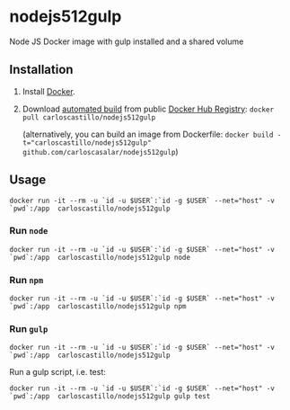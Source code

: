 # nodejs512gulp
Node JS Docker image with gulp installed and a shared volume

## Installation

1. Install [Docker](https://www.docker.com/).

2. Download [automated build](https://registry.hub.docker.com/u/dockerfile/nodejs-bower-gulp/) from public [Docker Hub Registry](https://registry.hub.docker.com/): `docker pull carloscastillo/nodejs512gulp`

   (alternatively, you can build an image from Dockerfile: `docker build -t="carloscastillo/nodejs512gulp" github.com/carloscasalar/nodejs512gulp`)

## Usage

    docker run -it --rm -u `id -u $USER`:`id -g $USER` --net="host" -v `pwd`:/app  carloscastillo/nodejs512gulp

### Run `node`

    docker run -it --rm -u `id -u $USER`:`id -g $USER` --net="host" -v `pwd`:/app  carloscastillo/nodejs512gulp node

### Run `npm`

    docker run -it --rm -u `id -u $USER`:`id -g $USER` --net="host" -v `pwd`:/app  carloscastillo/nodejs512gulp npm

### Run `gulp`

    docker run -it --rm -u `id -u $USER`:`id -g $USER` --net="host" -v `pwd`:/app  carloscastillo/nodejs512gulp 

Run a gulp script, i.e. test:

    docker run -it --rm -u `id -u $USER`:`id -g $USER` --net="host" -v `pwd`:/app  carloscastillo/nodejs512gulp gulp test

